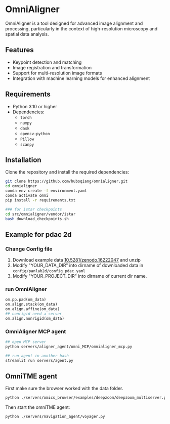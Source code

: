 # OmniAligner

OmniAligner is a tool designed for advanced image alignment and processing, particularly in the context of high-resolution microscopy and spatial data analysis.

## Features

- Keypoint detection and matching
- Image registration and transformation
- Support for multi-resolution image formats
- Integration with machine learning models for enhanced alignment

## Requirements

- Python 3.10 or higher
- Dependencies:
  - `torch`
  - `numpy`
  - `dask`
  - `opencv-python`
  - `Pillow`
  - `scanpy`

## Installation

Clone the repository and install the required dependencies:

```bash
git clone https://github.com/huboqiang/omnialigner.git
cd omnialigner
conda env create -f environment.yaml
conda activate omni
pip install -r requirements.txt

### for istar checkpoints
cd src/omnialigner/vendor/istar
bash download_checkpoints.sh
```

## Example for pdac 2d

### Change Config file
1. Download example data [10.5281/zenodo.16222047](10.5281/zenodo.16222047) and unzip
2. Modify "YOUR_DATA_DIR" into dirname of downloaded data in `config/panlab2d/config_pdac.yaml`
3. Modify "YOUR_PROJECT_DIR" into dirname of current dir name.

### run OmniAligner

```python
om.pp.pad(om_data)
om.align.stack(om_data)
om.align.affine(om_data)
## nonrigid need a server
om.align.nonrigid(om_data)
```

### OmniAligner MCP agent

```bash
## open MCP server
python servers/aligner_agent/omni_MCP/omnialigner_mcp.py

## run agent in another bash
streamlit run servers/agent.py
```

## OmniTME agent

First make sure the browser worked with the data folder.

```bash
python ./servers/omics_browser/examples/deepzoom/deepzoom_multiserver.py  -p 5020 -l 0.0.0.0 YOUR_DATA_DIR/analysis/panlab/v1/fig/
```

Then start the omniTME agent:

```bash
python ./servers/navigation_agent/voyager.py
```
